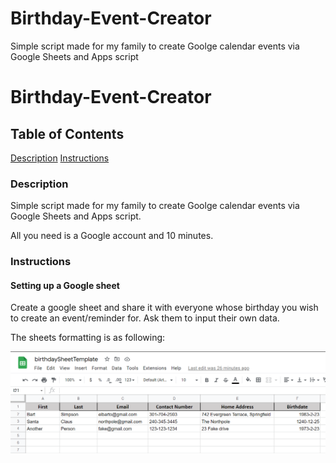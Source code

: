 # Birthday-Event-Creator
Simple script made for my family to create Goolge calendar events via Google Sheets and Apps script

# Birthday-Event-Creator

## Table of Contents
[Description](#description)
[Instructions](#instructions)

### Description
Simple script made for my family to create Goolge calendar events via Google Sheets and Apps script.

All you need is a Google account and 10 minutes.

### Instructions

#### Setting up a Google sheet
Create a google sheet and share it with everyone whose birthday you wish to create an event/reminder for. Ask them to input their own data.

The sheets formatting is as following: 
<p><img src="https://github.com/cchromak/Birthday-Event-Creator/blob/main/images/addSheet.png" width=900></p>
